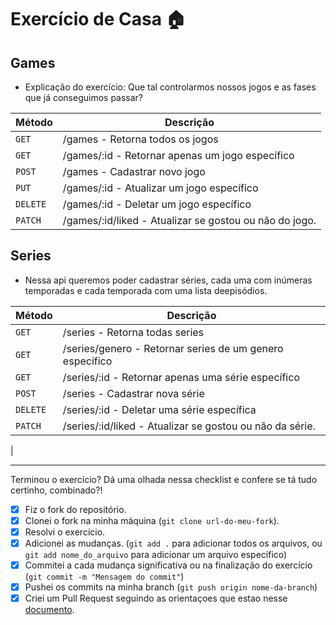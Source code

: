 # Exercício de Casa 🏠 

## Games

- Explicação do exercício: Que tal controlarmos nossos jogos e as fases
que já conseguimos passar?

| Método |  Descrição|
| --------- | ----------- |
| `GET` | /games - Retorna todos os jogos |
| `GET` | /games/:id - Retornar apenas um jogo específico |
| `POST` | /games - Cadastrar novo jogo |
| `PUT` | /games/:id - Atualizar um jogo específico |
| `DELETE` | /games/:id - Deletar um jogo específico |
| `PATCH` | /games/:id/liked - Atualizar se gostou ou não do jogo. |

## Series

- Nessa api queremos poder cadastrar séries, cada uma com inúmeras temporadas e cada
temporada com uma lista deepisódios.

| Método |  Descrição|
| --------- | ----------- |
| `GET` | /series - Retorna todas series|
| `GET` | /series/genero - Retornar series de um genero específico|
| `GET` | /series/:id - Retornar apenas uma série específico |
| `POST` | /series - Cadastrar nova série |
| `DELETE` | /series/:id - Deletar uma série específica |
| `PATCH` | /series/:id/liked - Atualizar se gostou ou não da série.
 |

---

Terminou o exercício? Dá uma olhada nessa checklist e confere se tá tudo certinho, combinado?!

- [x] Fiz o fork do repositório.
- [x] Clonei o fork na minha máquina (`git clone url-do-meu-fork`).
- [x] Resolvi o exercício.
- [x] Adicionei as mudanças. (`git add .` para adicionar todos os arquivos, ou `git add nome_do_arquivo` para adicionar um arquivo específico)
- [x] Commitei a cada mudança significativa ou na finalização do exercício (`git commit -m "Mensagem do commit"`)
- [x] Pushei os commits na minha branch (`git push origin nome-da-branch`)
- [x] Criei um Pull Request seguindo as orientaçoes que estao nesse [documento](https://github.com/mflilian/repo-example/blob/main/exercicios/para-casa/instrucoes-pull-request.md).
